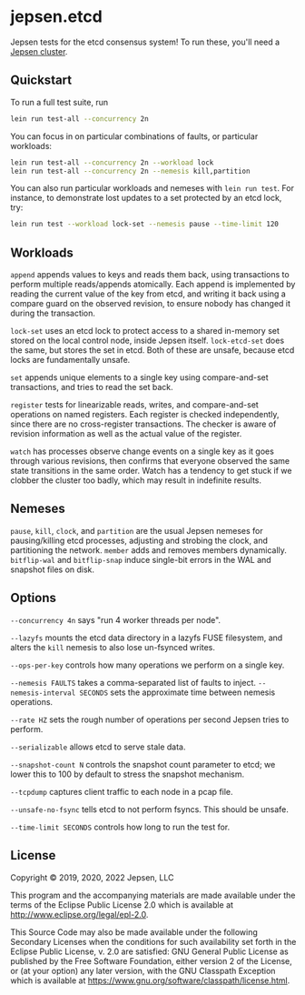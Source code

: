 # jepsen.etcd

Jepsen tests for the etcd consensus system! To run these, you'll need a [Jepsen
cluster](https://github.com/jepsen-io/jepsen).

## Quickstart

To run a full test suite, run

```sh
lein run test-all --concurrency 2n
```

You can focus in on particular combinations of faults, or particular workloads:

```sh
lein run test-all --concurrency 2n --workload lock
lein run test-all --concurrency 2n --nemesis kill,partition
```

You can also run particular workloads and nemeses with `lein run test`. For instance, to demonstrate lost updates to a set protected by an etcd lock, try:

```sh
lein run test --workload lock-set --nemesis pause --time-limit 120
```

## Workloads

`append` appends values to keys and reads them back, using transactions to
perform multiple reads/appends atomically. Each append is implemented by
reading the current value of the key from etcd, and writing it back using a
compare guard on the observed revision, to ensure nobody has changed it during
the transaction.

`lock-set` uses an etcd lock to protect access to a shared in-memory set stored
on the local control node, inside Jepsen itself. `lock-etcd-set` does the same,
but stores the set in etcd. Both of these are unsafe, because etcd locks are
fundamentally unsafe.

`set` appends unique elements to a single key using compare-and-set transactions, and tries to read the set back.

`register` tests for linearizable reads, writes, and compare-and-set operations
on named registers. Each register is checked independently, since there are no
cross-register transactions. The checker is aware of revision information as
well as the actual value of the register.

`watch` has processes observe change events on a single key as it goes through
various revisions, then confirms that everyone observed the same state
transitions in the same order. Watch has a tendency to get stuck if we clobber
the cluster too badly, which may result in indefinite results.

## Nemeses

`pause`, `kill`, `clock`, and `partition` are the usual Jepsen nemeses for pausing/killing etcd processes, adjusting and strobing the clock, and partitioning the network. `member` adds and removes members dynamically. `bitflip-wal` and `bitflip-snap` induce single-bit errors in the WAL and snapshot files on disk.

## Options

`--concurrency 4n` says "run 4 worker threads per node".

`--lazyfs` mounts the etcd data directory in a lazyfs FUSE filesystem, and alters the `kill` nemesis to also lose un-fsynced writes.

`--ops-per-key` controls how many operations we perform on a single key.

`--nemesis FAULTS` takes a comma-separated list of faults to inject. `--nemesis-interval SECONDS` sets the approximate time between nemesis operations.

`--rate HZ` sets the rough number of operations per second Jepsen tries to perform.

`--serializable` allows etcd to serve stale data.

`--snapshot-count N` controls the snapshot count parameter to etcd; we lower this to 100 by default to stress the snapshot mechanism.

`--tcpdump` captures client traffic to each node in a pcap file.

`--unsafe-no-fsync` tells etcd to not perform fsyncs. This should be unsafe.

`--time-limit SECONDS` controls how long to run the test for.

## License

Copyright © 2019, 2020, 2022 Jepsen, LLC

This program and the accompanying materials are made available under the
terms of the Eclipse Public License 2.0 which is available at
http://www.eclipse.org/legal/epl-2.0.

This Source Code may also be made available under the following Secondary
Licenses when the conditions for such availability set forth in the Eclipse
Public License, v. 2.0 are satisfied: GNU General Public License as published by
the Free Software Foundation, either version 2 of the License, or (at your
option) any later version, with the GNU Classpath Exception which is available
at https://www.gnu.org/software/classpath/license.html.
